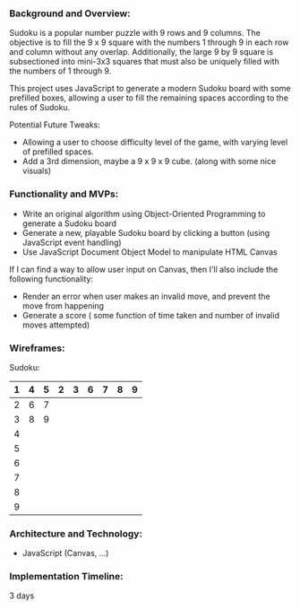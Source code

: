 ### Background and Overview:

Sudoku is a popular number puzzle with 9 rows and 9 columns. The objective is to fill the 9 x 9 square with the numbers 1 through 9 in each row and column without any overlap. Additionally, the large 9 by 9 square is subsectioned into mini-3x3 squares that must also be uniquely filled with the numbers of 1 through 9. 

This project uses JavaScript to generate a modern Sudoku board with some prefilled boxes, allowing a user to fill the remaining spaces according to the rules of Sudoku.  

Potential Future Tweaks: 
- Allowing a user to choose difficulty level of the game, with varying level of prefilled spaces. 
- Add a 3rd dimension, maybe a 9 x 9 x 9 cube. (along with some nice visuals)

### Functionality and MVPs:

- Write an original algorithm using Object-Oriented Programming to generate a Sudoku board
- Generate a new, playable Sudoku board by clicking a button (using JavaScript event handling) 
- Use JavaScript Document Object Model to manipulate HTML Canvas 



If I can find a way to allow user input on Canvas, then I'll also include the following functionality: 
- Render an error when user makes an invalid move, and prevent the move from happening 
- Generate a score ( some function of time taken and number of invalid moves attempted)


### Wireframes:

Sudoku: 

|  1  |  4  |  5  |  2  |  3  |  6  |  7  |  8  |  9  |
|---|---|---|---|---|---|---|---|---|
|  2  |  6  |  7  |    |    |    |    |    |    |
|  3  |  8  |  9  |    |    |    |    |    |    |
|  4  |    |    |    |    |    |    |    |    |
|  5  |    |    |    |    |    |    |    |    |
|  6  |    |    |    |    |    |    |    |    |
|  7  |    |    |    |    |    |    |    |    |
|  8  |    |    |    |    |    |    |    |    |
|  9  |    |    |    |    |    |    |    |    |




### Architecture and Technology: 

- JavaScript (Canvas, ...)

### Implementation Timeline: 

3 days 

<!-- Bonus Features -->
